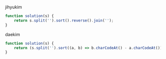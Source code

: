 jihyukim
```js
function solution(s) {
    return s.split('').sort().reverse().join('');
}
```

daekim
```js
function solution(s) {
    return (s.split('').sort((a, b) => b.charCodeAt() - a.charCodeAt()).join(''));
}
```
